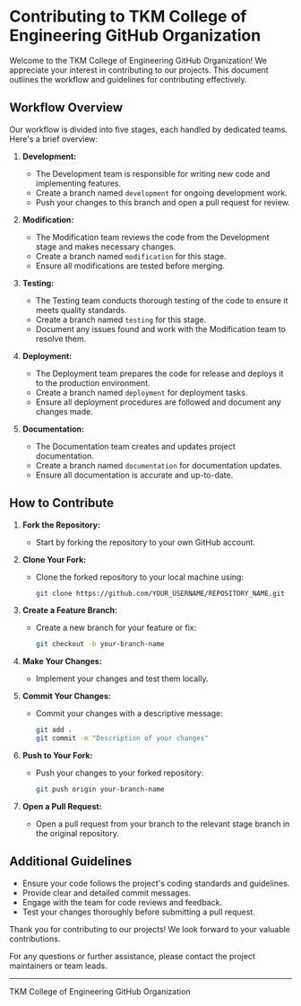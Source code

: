 # Contributing to TKM College of Engineering GitHub Organization

Welcome to the TKM College of Engineering GitHub Organization! We appreciate your interest in contributing to our projects. This document outlines the workflow and guidelines for contributing effectively.

## Workflow Overview

Our workflow is divided into five stages, each handled by dedicated teams. Here's a brief overview:

1. **Development:**
   - The Development team is responsible for writing new code and implementing features.
   - Create a branch named `development` for ongoing development work.
   - Push your changes to this branch and open a pull request for review.

2. **Modification:**
   - The Modification team reviews the code from the Development stage and makes necessary changes.
   - Create a branch named `modification` for this stage.
   - Ensure all modifications are tested before merging.

3. **Testing:**
   - The Testing team conducts thorough testing of the code to ensure it meets quality standards.
   - Create a branch named `testing` for this stage.
   - Document any issues found and work with the Modification team to resolve them.

4. **Deployment:**
   - The Deployment team prepares the code for release and deploys it to the production environment.
   - Create a branch named `deployment` for deployment tasks.
   - Ensure all deployment procedures are followed and document any changes made.

5. **Documentation:**
   - The Documentation team creates and updates project documentation.
   - Create a branch named `documentation` for documentation updates.
   - Ensure all documentation is accurate and up-to-date.

## How to Contribute

1. **Fork the Repository:**
   - Start by forking the repository to your own GitHub account.

2. **Clone Your Fork:**
   - Clone the forked repository to your local machine using:
     ```bash
     git clone https://github.com/YOUR_USERNAME/REPOSITORY_NAME.git
     ```

3. **Create a Feature Branch:**
   - Create a new branch for your feature or fix:
     ```bash
     git checkout -b your-branch-name
     ```

4. **Make Your Changes:**
   - Implement your changes and test them locally.

5. **Commit Your Changes:**
   - Commit your changes with a descriptive message:
     ```bash
     git add .
     git commit -m "Description of your changes"
     ```

6. **Push to Your Fork:**
   - Push your changes to your forked repository:
     ```bash
     git push origin your-branch-name
     ```

7. **Open a Pull Request:**
   - Open a pull request from your branch to the relevant stage branch in the original repository.

## Additional Guidelines

- Ensure your code follows the project's coding standards and guidelines.
- Provide clear and detailed commit messages.
- Engage with the team for code reviews and feedback.
- Test your changes thoroughly before submitting a pull request.

Thank you for contributing to our projects! We look forward to your valuable contributions.

For any questions or further assistance, please contact the project maintainers or team leads.

---

TKM College of Engineering GitHub Organization
